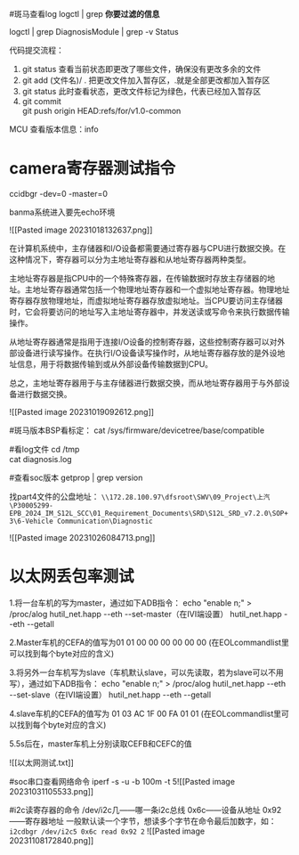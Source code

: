 
#斑马查看log logctl | grep **你要过滤的信息**

logctl | grep DiagnosisModule | grep -v Status

代码提交流程：

1.   git status    查看当前状态即更改了哪些文件，确保没有更改多余的文件
2.   git add (文件名)/ .    把更改文件加入暂存区，.就是全部更改都加入暂存区
3.   git status    此时查看状态，更改文件标记为绿色，代表已经加入暂存区
4.   git commit    
git push origin HEAD:refs/for/v1.0-common



MCU 查看版本信息：info


# camera寄存器测试指令

ccidbgr -dev=0 -master=0

banma系统进入要先echo环境

![[Pasted image 20231018132637.png]]

在计算机系统中，主存储器和I/O设备都需要通过寄存器与CPU进行数据交换。在这种情况下，寄存器可以分为主地址寄存器和从地址寄存器两种类型。

主地址寄存器是指CPU中的一个特殊寄存器，在传输数据时存放主存储器的地址。主地址寄存器通常包括一个物理地址寄存器和一个虚拟地址寄存器。物理地址寄存器存放物理地址，而虚拟地址寄存器存放虚拟地址。当CPU要访问主存储器时，它会将要访问的地址写入主地址寄存器中，并发送读或写命令来执行数据传输操作。

从地址寄存器通常是指用于连接I/O设备的控制寄存器，这些控制寄存器可以对外部设备进行读写操作。在执行I/O设备读写操作时，从地址寄存器存放的是外设地址信息，用于将数据传输到或从外部设备传输数据到CPU。

总之，主地址寄存器用于与主存储器进行数据交换，而从地址寄存器用于与外部设备进行数据交换。



![[Pasted image 20231019092612.png]]


#斑马版本BSP看标定：
cat /sys/firmware/devicetree/base/compatible

#看log文件
cd /tmp  
cat diagnosis.log

#查看soc版本
getprop | grep version


找part4文件的公盘地址：
`\\172.28.100.97\dfsroot\SWV\09_Project\上汽\P30005299-EPB_2024_IM_S12L_SCC\01_Requirement_Documents\SRD\S12L_SRD_v7.2.0\SOP+3\6-Vehicle Communication\Diagnostic`


![[Pasted image 20231026084713.png]]


# 以太网丢包率测试

1.将一台车机的写为master，通过如下ADB指令：
    echo "enable n;" > /proc/alog
    hutil_net.happ --eth --set-master（在IVI端设置）
    hutil_net.happ --eth --getall

2.Master车机的CEFA的值写为01 01 00 00 00 00 00 00
(在EOLcommandlist里可以找到每个byte对应的含义)

3.将另外一台车机写为slave（车机默认slave，可以先读取，若为slave可以不用写），通过如下ADB指令：
    echo "enable n;" > /proc/alog
    hutil_net.happ --eth --set-slave（在IVI端设置）
    hutil_net.happ --eth --getall

4.slave车机的CEFA的值写为 01 03 AC 1F 00 FA 01 01
(在EOLcommandlist里可以找到每个byte对应的含义)

5.5s后在，master车机上分别读取CEFB和CEFC的值

![[以太网测试.txt]]

#soc串口查看网络命令
iperf -s -u -b 100m -t 5![[Pasted image 20231031105533.png]]




#i2c读寄存器的命令
/dev/i2c几——哪一条i2c总线
0x6c——设备从地址
0x92——寄存器地址
一般默认读一个字节，想读多个字节在命令最后加数字，如：
`i2cdbgr /dev/i2c5 0x6c read 0x92 2`
![[Pasted image 20231108172840.png]]













